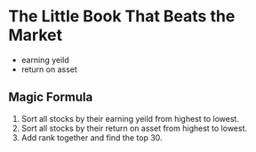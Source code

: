 # The Little Book That Beats the Market

- earning yeild
- return on asset

## Magic Formula

1. Sort all stocks by their earning yeild from highest to lowest.
2. Sort all stocks by their return on asset from highest to lowest.
3. Add rank together and find the top 30.
